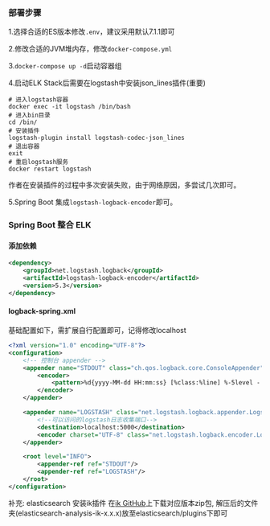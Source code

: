 ### 部署步骤
1.选择合适的ES版本修改`.env`，建议采用默认7.1.1即可

2.修改合适的JVM堆内存，修改`docker-compose.yml`

3.`docker-compose up -d`启动容器组

4.启动ELK Stack后需要在logstash中安装json_lines插件(重要)
```
# 进入logstash容器
docker exec -it logstash /bin/bash
# 进入bin目录
cd /bin/
# 安装插件
logstash-plugin install logstash-codec-json_lines
# 退出容器
exit
# 重启logstash服务
docker restart logstash
```
作者在安装插件的过程中多次安装失败，由于网络原因，多尝试几次即可。

5.Spring Boot 集成`logstash-logback-encoder`即可。

### Spring Boot 整合 ELK

#### 添加依赖
```xml
<dependency>
    <groupId>net.logstash.logback</groupId>
    <artifactId>logstash-logback-encoder</artifactId>
    <version>5.3</version>
</dependency>
```

#### logback-spring.xml
基础配置如下，需扩展自行配置即可，记得修改localhost
```xml
<?xml version="1.0" encoding="UTF-8"?>
<configuration>
    <!-- 控制台 appender -->
    <appender name="STDOUT" class="ch.qos.logback.core.ConsoleAppender">
        <encoder>
            <pattern>%d{yyyy-MM-dd HH:mm:ss} [%class:%line] %-5level - %msg%n</pattern>
        </encoder>
    </appender>

    <appender name="LOGSTASH" class="net.logstash.logback.appender.LogstashTcpSocketAppender">
        <!--可以访问的logstash日志收集端口-->
        <destination>localhost:5000</destination>
        <encoder charset="UTF-8" class="net.logstash.logback.encoder.LogstashEncoder"/>
    </appender>

    <root level="INFO">
        <appender-ref ref="STDOUT"/>
        <appender-ref ref="LOGSTASH"/>
    </root>
</configuration>
```

补充:
elasticsearch 安装ik插件
在[ik GitHub](https://github.com/medcl/elasticsearch-analysis-ik/releases/)上下载对应版本zip包,
解压后的文件夹(elasticsearch-analysis-ik-x.x.x)放至elasticsearch/plugins下即可

